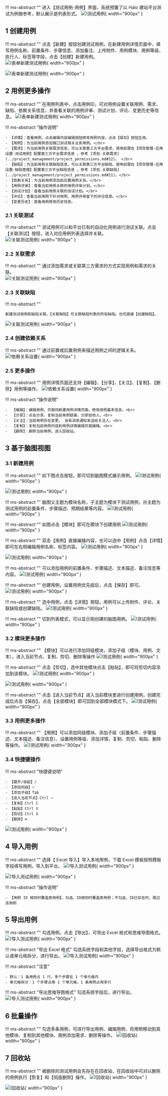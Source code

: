 !!! ms-abstract ""
    进入【测试用例-用例】界面，系统预置了以 Halo 建站平台测试为例做参考，默认展示是列表形式。
![!测试用例](../../img/track/用例入口1.png){ width="900px" }

## 1 创建用例
!!! ms-abstract ""
    点击【新建】按钮创建测试用例，在新建用例详情页面中，填写用例名称、前置条件、步骤信息、添加备注、上传附件、用例模块、用例等级、执行人、标签等字段，点击【创建】新建用例。<br>
![!表单新建测试用例](../../img/track/点击新建按钮创建用例.png){ width="900px" }

![!表单新建测试用例](../../img/track/新建用例.png){ width="900px" }

##  2 用例更多操作
!!! ms-abstract ""
    在用例列表中，点击用例ID，可对用例设置关联用例、需求、缺陷、依赖关系信息，并查看关联的用例评审、测试计划、评论、变更历史等信息。
![!表单新建测试用例](../../img/track/查看用例.png){ width="900px" }


!!! ms-abstract "操作说明"

    - 【详情】：查看用例，点击编辑内容编辑按钮修改用例内容，点击【保存】按钮生效。
    - 【用例】：为当前用例添加接口测试相关业务用例。</br>   
    - 【需求】：为当前用例关联需求信息，可以关联第三方平台需求，使用前需在【项目管理-应用设置-测试用例】配置第三方平台需求信息 。参考 [项目-关联需求](../project_management/project_permissions.md#22)。 </br>   
    - 【缺陷】：为当前用例关联缺陷信息，可以关联第三方平台缺陷，使用前需在【项目管理-应用设置-缺陷管理】配置第三方平台缺陷信息 。参考 [项目-关联缺陷](../project_management/project_permissions.md#21)。</br>   
    - 【依赖关系】：为当前用例添加前后置用例关系。</br>  
    - 【用例评审】：查看当前用例关联的用例评审计划。</br>  
    - 【测试计划】：查看当前用例关联的测试计划。</br>
    - 【评论】：查看当前用例下针对用例、用例评审留下的评论信息。</br>  
    - 【变更历史】：查看用例修改历史信息。

### 2.1 关联测试
!!! ms-abstract ""
    测试用例可以和平台已有的自动化用例进行测试关联。点击【关联测试】按钮，进入对应用例列表选择并关联。<br>
![!关联测试用例](../../img/track/关联用例.png){ width="900px" }


### 2.2 关联需求
!!! ms-abstract ""
    通过添加需求或关联第三方需求的方式实现用例和需求的关联。<br>
![!关联测试用例](../../img/track/关联需求.png){ width="900px" }

### 2.3 关联缺陷
!!! ms-abstract ""
    
    新建测试用例和缺陷关联。【关联缺陷】可关联缺陷列表的所有缺陷。也可直接【创建缺陷】。
![!关联测试用例](../../img/track/关联缺陷.png){ width="900px" }

### 2.4 创建依赖关系
!!! ms-abstract ""
    通过前置或后置用例来描述用例之间的逻辑关系。<br>
![!依赖关系设置](../../img/track/用例依赖关系.png){ width="900px" }


### 2.5 更多操作

!!! ms-abstract ""
    用例详情页面还支持【编辑】、【分享】、【关注】、【复制】、【删除】用例等操作。
![!依赖关系设置](../../img/track/详情更多操作.png){ width="900px" }

!!! ms-abstract "操作说明"

    -  【编辑】：编辑用例，页面同新建用例详情页面，修改用例基本信息。<br>
    -  【分享】：点击分享，复制当前用例链接，分享给他人。<br>
    -  【关注】：当前用例存在变更， 会有消息通知发送给关注人。<br>
    -  【复制】：复制当前用例内容到用例详情编辑页面编辑。<br>
    -  【删除】：删除当前用例，进入回收站。

## 3 基于脑图视图
### 3.1 新建用例
!!! ms-abstract ""
    如下图点击按钮，即可切到脑图模式展示用例。
![!测试用例](../../img/track/功能用例切到脑图模式.png){ width="900px" }

![!测试用例](../../img/track/脑图模式展示用例.png){ width="900px" }

!!! ms-abstract ""
    脑图父主题为模块名称，子主题为模块下测试用例，孙主题为测试用例的前置条件、步骤描述、预期结果等内容。
![!测试用例](../../img/track/脑图展开用例.png){ width="900px" }

!!! ms-abstract ""
    如图点击【模块】即可在模块下创建用例
![!测试用例](../../img/track/脑图模式点击用例按钮.png){ width="900px" }

!!! ms-abstract ""
    双击【用例】直接编辑内容，也可以选中【用例】点击【详情】即可在右侧编辑用例名称、标签内容。
![!测试用例](../../img/track/脑图模式里编辑用例.png){ width="900px" }

![!测试用例](../../img/track/脑图模式里的用例详情.png){ width="900px" }

!!! ms-abstract ""
    可以添加用例的前置条件、步骤描述、文本描述、备注信息等内容。
![!测试用例](../../img/track/脑图用例的前置描述内容.png){ width="900px" }

!!! ms-abstract ""
    创建用例，设置用例优先级后，点击【保存】即可。
![!测试用例](../../img/track/脑图模式里保存用例.png){ width="900px" }

!!! ms-abstract ""
    选中用例，点击【详情】按钮，用例可以上传附件、评论、关联缺陷或创建缺陷。
![!测试用例](../../img/track/保存用例后可添加用例缺陷.png){ width="900px" }

!!! ms-abstract ""
    切到列表模式，可以显示刚创建的脑图用例。
![!测试用例](../../img/track/脑图模式切到列表模式.png){ width="900px" }

### 3.2 模块更多操作
!!! ms-abstract ""
    【模块】可以进行添加同级模块，添加子级（模块、用例、文本），进入当前节点、复制、剪切、删除等操作
![!测试用例](../../img/track/脑图里的模块更多操作.png){ width="900px" }

!!! ms-abstract ""
    点击【剪切】，选中其他模块点击【粘贴】，即可将剪切内容添加到该模块。
![!测试用例](../../img/track/脑图模式剪切.png){ width="900px" }

![!测试用例](../../img/track/脑图模式粘贴内容.png){ width="900px" }

!!! ms-abstract ""
    点击【进入当前节点】进入当前模块里进行创建用例，创建完成后点击【保存】，点击【全部模块】即可回到全部模块模式下。
![!测试用例](../../img/track/进入当前节点脑图模式.png){ width="900px" }

### 3.3 用例更多操作
!!! ms-abstract ""
    【用例】可以添加同级模块、添加子级（前置条件、步骤描述、文本描述、备注信息）、设置用例等级、添加详情，复制、剪切、粘贴、删除等操作。
![!测试用例](../../img/track/脑图模式用例的功能操作.png){ width="900px" }

### 3.4 快捷键操作
!!! ms-abstract "快捷键说明"    

    - 【展开/收起】/
    - 【添加同级】⏎
    - 【添加子级】Tab
    - 【进入当前节点】Ctrl ⏎
    - 【复制】Ctrl C
    - 【粘贴】Ctrl V
    - 【剪切】Ctrl X
    - 【删除】⌫
    
![!测试用例](../../img/track/快捷键操作.png){ width="900px" }
    
## 4 导入用例
!!! ms-abstract ""
    选择【 Excel 导入】导入本地用例，下载 Excel 模板按照模板字段填写用例，导入到平台。
![!导入测试用例](../../img/track/导入按钮.png){ width="900px" }

![!导入测试用例](../../img/track/导入用例.png){ width="900px" }

!!! ms-abstract "操作说明"

    - 【用例 ID 相同时覆盖原用例】，勾选，ID相同时覆盖原用例；不勾选，ID已存在时，跳过该用例

## 5 导出用例
!!! ms-abstract ""
    勾选用例，点击【导出】，可导出 Excel 格式和思维导图格式。
![!导入测试用例](../../img/track/导出用例.png){ width="900px" }

!!! ms-abstract "导出 Excel 格式"
    勾选系统字段和其他字段，选择导出格式为默认或单元格拆分，进行导出。
![!导入测试用例](../../img/track/导出excle格式.png){ width="900px" }

!!! ms-abstract "注意"

    - 默认：1 条用例占 1 行，多个步骤在 1 个单元格内
    - 单元格拆分：1 个步骤占用 1 个单元格，1 条用例占用多行

!!! ms-abstract "导出思维导图格式"
    勾选系统字段后，进行导出。
![!导入测试用例](../../img/track/导出思维导图.png){ width="900px" }

## 6 批量操作
!!! ms-abstract ""
    勾选多条用例，可进行导出用例、编辑用例、将用例移动到其他模块、复制到其他模块、用例添加需求、删除等操作。
![!回收站](../../img/track/用例的批量操作.png){ width="900px" }

## 7 回收站
!!! ms-abstract ""
    被删除的测试用例会先存在在回收站，在回收站中可对以删除的用例执行【恢复】和【彻底删除】操作。
![!回收站](../../img/track/回收站.png){ width="900px" }

![!回收站](../../img/track/回收站1.png){ width="900px" }